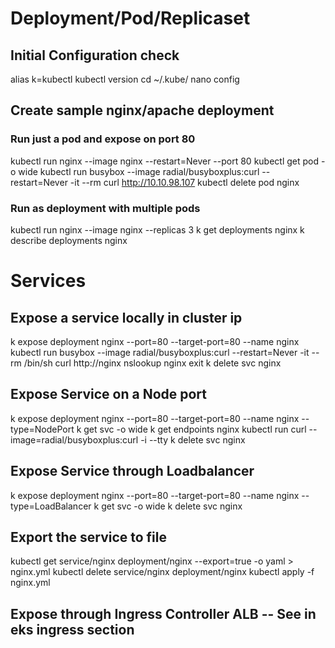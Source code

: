 # Deployment/Pod/Replicaset
## Initial Configuration check
alias k=kubectl
kubectl version
cd ~/.kube/
nano config

## Create sample nginx/apache deployment
### Run just a pod and expose on port 80
kubectl run nginx --image nginx --restart=Never --port 80
kubectl get pod -o wide
kubectl run busybox --image radial/busyboxplus:curl --restart=Never -it --rm curl http://10.10.98.107
kubectl delete pod nginx

### Run as deployment with multiple pods
kubectl run nginx --image nginx --replicas 3
k get deployments nginx
k describe deployments nginx


# Services

## Expose a service locally in cluster ip
k expose deployment nginx --port=80 --target-port=80 --name nginx
kubectl run busybox --image radial/busyboxplus:curl --restart=Never -it --rm /bin/sh
curl http://nginx
nslookup nginx
exit
k delete svc nginx

## Expose Service on a Node port
k expose deployment nginx --port=80 --target-port=80 --name nginx --type=NodePort
k get svc -o wide
k get endpoints nginx
kubectl run curl --image=radial/busyboxplus:curl -i --tty
k delete svc nginx

## Expose Service through Loadbalancer
k expose deployment nginx --port=80 --target-port=80 --name nginx --type=LoadBalancer
k get svc -o wide
k delete svc nginx

## Export the service to file
kubectl get service/nginx deployment/nginx --export=true -o yaml > nginx.yml
kubectl delete service/nginx deployment/nginx
kubectl apply -f nginx.yml

## Expose through Ingress Controller ALB -- See in eks ingress section
